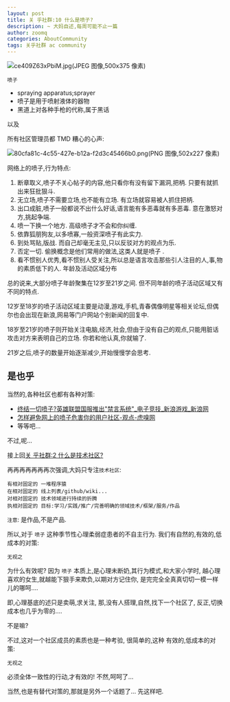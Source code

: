 ```yaml
---
layout: post
title: 关 乎社群:10 什么是喷子?
description: ~ 大妈自述,每周可能不止一篇
author: zoomq
categories: AboutCommunity
tags: 关乎社群 ac community
---
```



![ce409Z63xPbiM.jpg(JPEG 图像,500x375 像素)](http://2.zol-img.com.cn/product/56_450x337/552/ce409Z63xPbiM.jpg)

`喷子`

- spraying apparatus;sprayer 
- 喷子是用于喷射液体的器物
- 黑道上对各种手枪的代称,属于黑话

以及

<!--more-->

所有社区管理员都 TMD 糟心的心声:

![80cfa81c-4c55-427e-b12a-f2d3c45466b0.png(PNG 图像,502x227 像素)](http://news.replays.net/uploads/Images/2013-05-28/80cfa81c-4c55-427e-b12a-f2d3c45466b0.png)

网络上的喷子,行为特点:

1. 断章取义,喷子不关心帖子的内容,他只看你有没有留下漏洞,把柄. 只要有就抓出来狂批狠斗. 
1. 无立场,喷子不需要立场,也不能有立场. 有立场就容易被人抓住把柄. 
1. 出口成脏,喷子一般都说不出什么好话,语言能有多恶毒就有多恶毒. 意在激怒对方,挑起争端. 
1. 喷一下换一个地方. 高级喷子才不会和你纠缠. 
1. 依靠狐朋狗友,以多喷寡,一般资深喷子有此实力. 
1. 到处骂贴,版战. 而自己却毫无主见,只以反驳对方的观点为乐. 
1. 否定一切. 偷换概念是他们常用的做法,这类人就是喷子 . 
1. 看不惯别人优秀,看不惯别人受关注,所以总是语言攻击那些引人注目的人,事,物的素质低下的人. 
年龄及活动区域分布

总的说来,大部分喷子年龄聚集在12岁至21岁之间. 但不同年龄的喷子活动区域又有不同的特点. 

12岁至18岁的喷子活动区域主要是动漫,游戏,手机,青春偶像明星等相关论坛,但偶尔也会出现在新浪,网易等门户网站个别新闻的回复中.

18岁至21岁的喷子则开始关注电脑,经济,社会,但由于没有自己的观点,只能用脏话攻击对方来表明自己的立场. 你若和他认真,你就输了. 

21岁之后,喷子的数量开始逐渐减少,开始慢慢学会思考.  


## 是也乎

当然的,各种社区也都有各种对策:

- [终结一切喷子?英雄联盟国服推出"禁言系统"_电子竞技_新浪游戏_新浪网](http://games.sina.com.cn/e/n/2013-12-25/1835753876.shtml)
- [怎样避免网上的喷子危害你的用户社区-观点-虎嗅网](http://www.huxiu.com/article/20630/1.html)
- 等等吧...

不过,呢...

接上回[关 乎社群:2 什么是技术社区?](http://devrel.info/2014-02/ac2-tech-community/)

再再再再再再再次强调,大妈只专注`技术社区`:

    有相对固定的 一堆程序猿
    在相对固定的 线上列表/github/wiki...
    对相对固定的 技术领域进行持续的折腾
    执相对固定的 目标:学习/实践/推广/完善明确的领域技术/框架/服务/作品

`注意`: 是作品,不是产品.

所以,对于 `喷子` 这种季节性心理柔弱症患者的不自主行为.
我们有自然的,有效的,低成本的对策:

    无视之

为什么有效呢?
因为 `喷子` 本质上,是心理未断奶,其行为模式,和大家小学时,
越心理喜欢的女生,就越能下狠手来欺负,以期对方记住你,
是完完全全真真切切一模一样儿的哪呵....

即,心理基底的述只是卖萌,求关注,
那,没有人搭理,自然,找下一个社区了,
反正,切换成本也几乎为零的....

不是嘛?

不过,这对一个社区成员的素质也是一种考验,
很简单的,这种 有效的,低成本的对策:

    无视之

必须全体一致性的行动,才有效的!
不然,呵呵了...

当然,也是有替代对策的,那就是另外一个话题了...
先这样吧.

